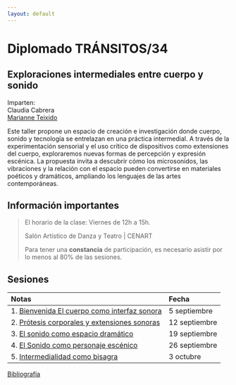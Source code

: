 ```yaml
---
layout: default
---
```


# Diplomado TRÁNSITOS/34
## Exploraciones intermediales entre cuerpo y sonido

Imparten:   
Claudia Cabrera   
[Marianne Teixido](https://marianneteixido.github.io/home)

Este taller propone un espacio de creación e investigación donde cuerpo, sonido y tecnología se entrelazan en una práctica intermedial. A través de la experimentación sensorial y el uso crítico de dispositivos como extensiones del cuerpo, exploraremos nuevas formas de percepción y expresión escénica. La propuesta invita a descubrir cómo los microsonidos, las vibraciones y la relación con el espacio pueden convertirse en materiales poéticos y dramáticos, ampliando los lenguajes de las artes contemporáneas.


## Información importantes

> El horario de la clase: Viernes de 12h a 15h.
>
> Salón Artístico de Danza y Teatro | CENART
>
>Para tener una **constancia** de participación, es necesario asistir por lo menos al 80% de las sesiones. 

## Sesiones 

| Notas       | Fecha          |
|:-------------|:------------------|
| 1. [Bienvenida El cuerpo como interfaz sonora](./docs/sesion1.md) | 5 septiembre |
| 2. [Prótesis corporales y extensiones sonoras](./docs/sesion2.md) | 12 septiembre   |  
| 3. [El sonido como espacio dramático](./docs/sesion3.md) | 19 septiembre   | 
| 4. [El Sonido como personaje escénico](./docs/sesion4.md) | 26 septiembre   |  
| 5. [Intermedialidad como bisagra](./docs/sesion5.md) | 3 octubre   |  
 
[Bibliografía](./docs/biblografia.md) 



